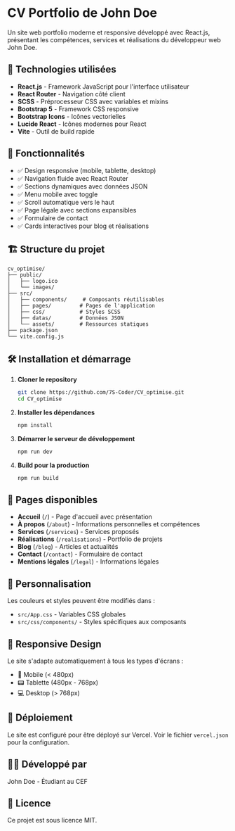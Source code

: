 # CV Portfolio de John Doe

Un site web portfolio moderne et responsive développé avec React.js, présentant les compétences, services et réalisations du développeur web John Doe.

## 🚀 Technologies utilisées

- **React.js** - Framework JavaScript pour l'interface utilisateur
- **React Router** - Navigation côté client
- **SCSS** - Préprocesseur CSS avec variables et mixins
- **Bootstrap 5** - Framework CSS responsive
- **Bootstrap Icons** - Icônes vectorielles
- **Lucide React** - Icônes modernes pour React
- **Vite** - Outil de build rapide

## 📱 Fonctionnalités

- ✅ Design responsive (mobile, tablette, desktop)
- ✅ Navigation fluide avec React Router
- ✅ Sections dynamiques avec données JSON
- ✅ Menu mobile avec toggle
- ✅ Scroll automatique vers le haut
- ✅ Page légale avec sections expansibles
- ✅ Formulaire de contact
- ✅ Cards interactives pour blog et réalisations

## 🏗️ Structure du projet

```
cv_optimise/
├── public/
│   ├── logo.ico
│   └── images/
├── src/
│   ├── components/     # Composants réutilisables
│   ├── pages/         # Pages de l'application
│   ├── css/           # Styles SCSS
│   ├── datas/         # Données JSON
│   └── assets/        # Ressources statiques
├── package.json
└── vite.config.js
```

## 🛠️ Installation et démarrage

1. **Cloner le repository**
   ```bash
   git clone https://github.com/7S-Coder/CV_optimise.git
   cd CV_optimise
   ```

2. **Installer les dépendances**
   ```bash
   npm install
   ```

3. **Démarrer le serveur de développement**
   ```bash
   npm run dev
   ```

4. **Build pour la production**
   ```bash
   npm run build
   ```

## 📄 Pages disponibles

- **Accueil** (`/`) - Page d'accueil avec présentation
- **À propos** (`/about`) - Informations personnelles et compétences
- **Services** (`/services`) - Services proposés
- **Réalisations** (`/realisations`) - Portfolio de projets
- **Blog** (`/blog`) - Articles et actualités
- **Contact** (`/contact`) - Formulaire de contact
- **Mentions légales** (`/legal`) - Informations légales

## 🎨 Personnalisation

Les couleurs et styles peuvent être modifiés dans :
- `src/App.css` - Variables CSS globales
- `src/css/components/` - Styles spécifiques aux composants

## 📱 Responsive Design

Le site s'adapte automatiquement à tous les types d'écrans :
- 📱 Mobile (< 480px)
- 📟 Tablette (480px - 768px)
- 💻 Desktop (> 768px)

## 🚀 Déploiement

Le site est configuré pour être déployé sur Vercel. Voir le fichier `vercel.json` pour la configuration.

## 👨‍💻 Développé par

John Doe - Étudiant au CEF

## 📝 Licence

Ce projet est sous licence MIT.
